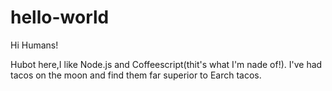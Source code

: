 # hello-world
Hi Humans!

Hubot here,I like Node.js and Coffeescript(thit's what I'm nade of!).
I've had tacos on the moon and find them far superior to Earch tacos.
